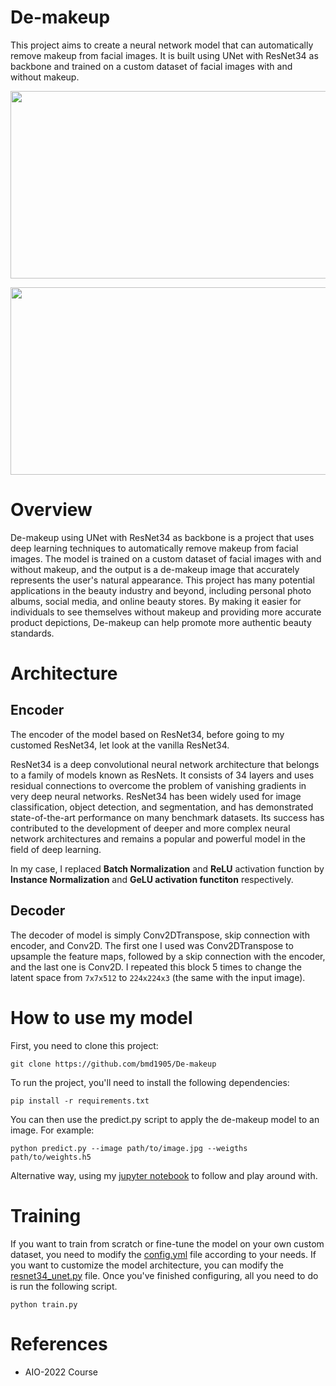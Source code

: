# De-makeup
This project aims to create a neural network model that can automatically remove makeup from facial images. It is built using UNet with ResNet34 as backbone and trained on a custom dataset of facial images with and without makeup.

<p align="center">
  <img src="https://user-images.githubusercontent.com/90423581/221457342-94f20315-b2bd-450b-b2ce-b27aa88ab62e.png" data-canonical-src="https://gyazo.com/eb5c5741b6a9a16c692170a41a49c858.png" width="700" height="300" />
</p>
<p align="center">
  <img src="https://user-images.githubusercontent.com/90423581/221457534-53cb45ff-4625-4e42-8b1b-b62b8a0ab11f.png" data-canonical-src="https://gyazo.com/eb5c5741b6a9a16c692170a41a49c858.png" width="700" height="300" />
</p>


# Overview
De-makeup using UNet with ResNet34 as backbone is a project that uses deep learning techniques to automatically remove makeup from facial images. The model is trained on a custom dataset of facial images with and without makeup, and the output is a de-makeup image that accurately represents the user's natural appearance. This project has many potential applications in the beauty industry and beyond, including personal photo albums, social media, and online beauty stores. By making it easier for individuals to see themselves without makeup and providing more accurate product depictions, De-makeup can help promote more authentic beauty standards.

# Architecture
## Encoder
The encoder of the model based on ResNet34, before going to my customed ResNet34, let look at the vanilla ResNet34.

ResNet34 is a deep convolutional neural network architecture that belongs to a family of models known as ResNets. It consists of 34 layers and uses residual connections to overcome the problem of vanishing gradients in very deep neural networks. ResNet34 has been widely used for image classification, object detection, and segmentation, and has demonstrated state-of-the-art performance on many benchmark datasets. Its success has contributed to the development of deeper and more complex neural network architectures and remains a popular and powerful model in the field of deep learning.

In my case, I replaced **Batch Normalization** and **ReLU** activation function by **Instance Normalization** and **GeLU activation functiton** respectively.
## Decoder
The decoder of model is simply Conv2DTranspose, skip connection with encoder, and Conv2D. The first one I used was Conv2DTranspose to upsample the feature maps, followed by a skip connection with the encoder, and the last one is Conv2D. I repeated this block 5 times to change the latent space from ```7x7x512``` to ```224x224x3``` (the same with the input image).

# How to use my model
First, you need to clone this project:
```
git clone https://github.com/bmd1905/De-makeup
```
To run the project, you'll need to install the following dependencies:
```
pip install -r requirements.txt
```

You can then use the predict.py script to apply the de-makeup model to an image. For example:
```
python predict.py --image path/to/image.jpg --weigths path/to/weights.h5
```
Alternative way, using my [jupyter notebook](https://github.com/bmd1905/De-makeup/blob/main/predict.ipynb) to follow and play around with.

# Training
If you want to train from scratch or fine-tune the model on your own custom dataset, you need to modify the [config.yml](https://github.com/bmd1905/De-makeup/blob/main/config.yml) file according to your needs. If you want to customize the model architecture, you can modify the [resnet34_unet.py](https://github.com/bmd1905/De-makeup/blob/main/model/resnet34_unet.py) file. Once you've finished configuring, all you need to do is run the following script.

```
python train.py
```


# References
* AIO-2022 Course
